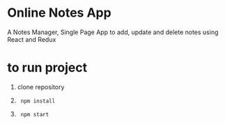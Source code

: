 # Online Notes App

A Notes Manager, Single Page App to add, update and delete notes using React and Redux

# to run project

1. clone repository

2. <code> npm install </code>

3. <code> npm start </code>
